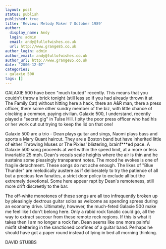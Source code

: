 ```yaml
---
layout: post
status: publish
published: true
title: 'Review: Melody Maker 7 October 1989'
author:
  display_name: Andy
  login: admin
  email: andy@fullofwishes.co.uk
  url: http://www.grange85.co.uk
author_login: admin
author_email: andy@fullofwishes.co.uk
author_url: http://www.grange85.co.uk
date: '2006-12-07'
categories:
- galaxie 500
tags: []
---
```

<p>GALAXIE 500 have been "much touted" recently. This means that you couidn't throw a brick tonight (still less so if you had already thrown it at The Family Cat) without hitting here a hack, there an A&R man, there a press officer, there some other sundry member of the biz, with little chance of clocking a common, paying civilian. Galaxie 500, I understand, recently played a "secret gig" in Tulse Hill. I pity the poor press officer who had his or her work cut out trying to keep the lid on that one!</p>
<p>Galaxie 500 are a trio - Dean plays guitar and sings, Naomi plays bass and sports a Mary Quant haircut. They are a Boston band but have inherited little of either Throwing Muses or The Pixies' blistering, brainf***ed pace. A Galaxie 500 song proceeds at well within the speed limit, at a more or less invariable 25 mph. Dean's vocals scale heights where the air is thin and he sustains some pleasingly transparent notes. The mood he evokes is one of fragile detachment. These songs do not ache enough. The likes of "Blue Thunder" are melodically austere as if deliberately to try the patience of all but a precious few fanatics, a strict door policy to exclude all but the extremely devotional. Some here appear rapt by Dean's remoteness, still more drift discreetly to the bar.</p>
<p>The off-white monotones of these songs are all too infrequently broken up by pleasingly dextrous guitar solos as welcome as spending sprees during an economy drive. Ultimately, however, the much-feted Galaxie 500 make me feel like I don't belong here. Only a rabid rock fanatic could go, all the way to extract succour from these remote rock regions. If this is what it takes then I am no longer a rock fan. Dean seems like one more painful misfit sheltering in the sanctioned confines of a guitar band. Perhaps he should have got a paper round instead of lying in bed all morning thinking.</p>
<p>DAVID STUBBS</p>
